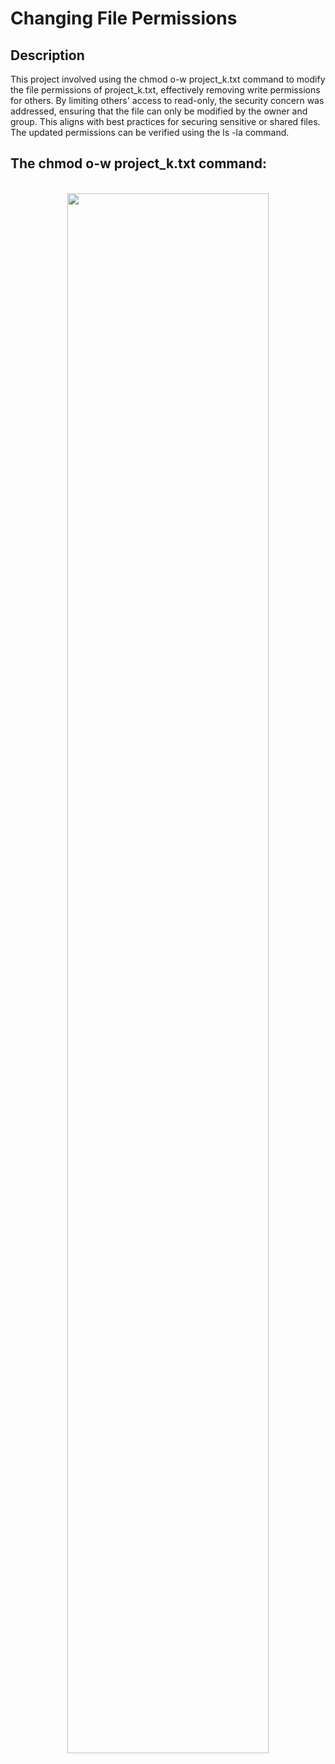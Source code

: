 <h1>Changing File Permissions</h1>


<h2>Description</h2>
This project involved using the chmod o-w project_k.txt command to modify the file permissions of project_k.txt, effectively removing write permissions for others. By limiting others' access to read-only, the security concern was addressed, ensuring that the file can only be modified by the owner and group. This aligns with best practices for securing sensitive or shared files. The updated permissions can be verified using the ls -la command.
<br />


<h2>The chmod o-w project_k.txt command:</h2>

<p align="center">
<br/>
<img src="https://imgur.com/78WrUMH.png" height="80%" width="80%" 
<br />


<!--
 ```diff
- text in red
+ text in green
! text in orange
# text in gray
@@ text in purple (and bold)@@
```
--!>
